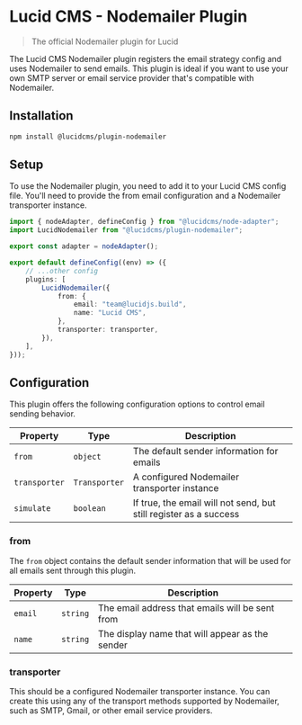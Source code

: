 # Lucid CMS - Nodemailer Plugin

> The official Nodemailer plugin for Lucid

The Lucid CMS Nodemailer plugin registers the email strategy config and uses Nodemailer to send emails. This plugin is ideal if you want to use your own SMTP server or email service provider that's compatible with Nodemailer.

## Installation

```bash
npm install @lucidcms/plugin-nodemailer
```

## Setup

To use the Nodemailer plugin, you need to add it to your Lucid CMS config file. You'll need to provide the from email configuration and a Nodemailer transporter instance.

```typescript
import { nodeAdapter, defineConfig } from "@lucidcms/node-adapter";
import LucidNodemailer from "@lucidcms/plugin-nodemailer";

export const adapter = nodeAdapter();

export default defineConfig((env) => ({
    // ...other config
    plugins: [
        LucidNodemailer({
            from: {
                email: "team@lucidjs.build",
                name: "Lucid CMS",
            },
            transporter: transporter,
        }),
    ],
}));
```

## Configuration

This plugin offers the following configuration options to control email sending behavior.

| Property | Type | Description |
|----------|------|-------------|
| `from` | `object` | The default sender information for emails |
| `transporter` | `Transporter` | A configured Nodemailer transporter instance |
| `simulate` | `boolean` | If true, the email will not send, but still register as a success |

### from

The `from` object contains the default sender information that will be used for all emails sent through this plugin.

| Property | Type | Description |
|----------|------|-------------|
| `email` | `string` | The email address that emails will be sent from |
| `name` | `string` | The display name that will appear as the sender |

### transporter

This should be a configured Nodemailer transporter instance. You can create this using any of the transport methods supported by Nodemailer, such as SMTP, Gmail, or other email service providers.